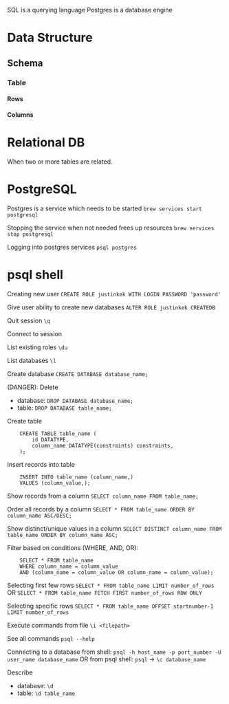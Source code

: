 SQL is a querying language
Postgres is a database engine


# Data Structure
## Schema
### Table
#### Rows
#### Columns

# Relational DB
When two or more tables are related.



# PostgreSQL
Postgres is a service which needs to be started 
`brew services start postgresql`

Stopping the service when not needed frees up resources
`brew services stop postgresql`

Logging into postgres services
`psql postgres`

# psql shell

Creating new user
`CREATE ROLE justinkek WITH LOGIN PASSWORD 'password'`

Give user ability to create new databases
`ALTER ROLE justinkek CREATEDB`

Quit session
`\q`

Connect to session

List existing roles
`\du`

List databases
`\l`

Create database
`CREATE DATABASE database_name;`

(DANGER): Delete
- database: `DROP DATABASE database_name;`
- table: `DROP DATABASE table_name;`

Create table
```
    CREATE TABLE table_name (
        id DATATYPE,
        column_name DATATYPE(constraints) constraints,
    );
```

Insert records into table
```
    INSERT INTO table_name (column_name,)
    VALUES (column_value,);
```

Show records from a column
`SELECT column_name FROM table_name;`

Order all records by a column
`SELECT * FROM table_name ORDER BY column_name ASC/DESC;`

Show distinct/unique values in a column
`SELECT DISTINCT column_name FROM table_name ORDER BY column_name ASC;`

Filter based on conditions (WHERE, AND, OR):
```
    SELECT * FROM table_name 
    WHERE column_name = column_value
    AND (column_name = column_value OR column_name = column_value);
```

Selecting first few rows 
`SELECT * FROM table_name LIMIT number_of_rows`
OR
`SELECT * FROM table_name FETCH FIRST number_of_rows ROW ONLY`


Selecting specific rows
`SELECT * FROM table_name OFFSET startnumber-1 LIMIT number_of_rows`



Execute commands from file
`\i <filepath>`



See all commands
`psql --help`

Connecting to a database
from shell: `psql -h host_name -p port_number -U user_name database_name`
OR
from psql shell: `psql` -> `\c database_name`

Describe
- database: `\d`
- table: `\d table_name`

